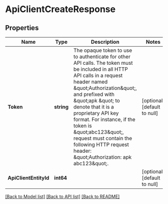 # ApiClientCreateResponse

## Properties
Name | Type | Description | Notes
------------ | ------------- | ------------- | -------------
**Token** | **string** | The opaque token to use to authenticate for other API calls. The token must be included in all HTTP API calls in a request header named \&quot;Authorization\&quot;, and prefixed with \&quot;apk \&quot; to denote that it is a proprietary API key format. For instance, if the token is \&quot;abc123\&quot;, request must contain the following HTTP request header: \&quot;Authorization: apk abc123\&quot;.  | [optional] [default to null]
**ApiClientEntityId** | **int64** |  | [optional] [default to null]

[[Back to Model list]](../README.md#documentation-for-models) [[Back to API list]](../README.md#documentation-for-api-endpoints) [[Back to README]](../README.md)

